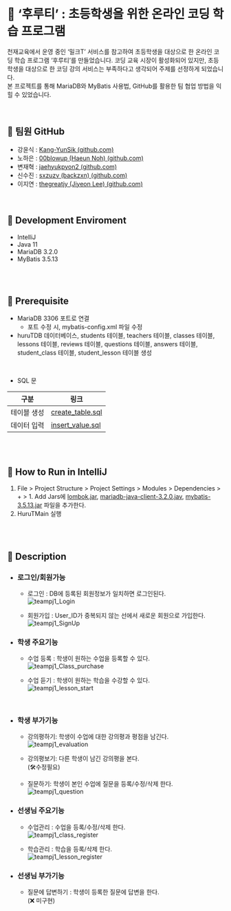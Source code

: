 # 🍓 ‘후루티’ : 초등학생을 위한 온라인 코딩 학습 프로그램
천재교육에서 운영 중인 ‘밀크T’ 서비스를 참고하여 초등학생을 대상으로 한 온라인 코딩 학습 프로그램 ‘후루티’를 만들었습니다. 코딩 교육 시장이 활성화되어 있지만, 초등학생을 대상으로 한 코딩 강의 서비스는 부족하다고 생각되어 주제를 선정하게 되었습니다.
<br>본 프로젝트를 통해 MariaDB와 MyBatis 사용법, GitHub를 활용한 팀 협업 방법을 익힐 수 있었습니다.


<br>

## 🍊 팀원 GitHub
- 강윤식 : [Kang-YunSik (github.com)](https://github.com/Kang-YunSik)
- 노하은 : [00blowup (Haeun Noh) (github.com)](https://github.com/00blowup)
- 변재혁 : [jaehyukpyon2 (github.com)](https://github.com/jaehyukpyon2)
- 신수진 : [sxzuzv (backzxn) (github.com)](https://github.com/sxzuzv)
- 이지연 : [thegreatjy (Jiyeon Lee) (github.com)](https://github.com/thegreatjy)
<br><br><br>
## 🍋 Development Enviroment

- IntelliJ
- Java 11
- MariaDB 3.2.0
- MyBatis 3.5.13

<br><br>

## 🍏 Prerequisite
- MariaDB 3306 포트로 연결
    - 포트 수정 시, mybatis-config.xml 파일 수정
- huruTDB 데이터베이스, students 테이블, teachers 테이블, classes 테이블, lessons 테이블, reviews 테이블, questions 테이블, answers 테이블, student_class 테이블, student_lesson 테이블 생성

<br>

- SQL 문

| 구분 | 링크 |
| --- | --- |
| 테이블 생성 | [create_table.sql](https://github.com/ChunjaeHuruT/HuruT/blob/main/sql/create_table.sql)   
| 데이터 입력 | [insert_value.sql](https://github.com/ChunjaeHuruT/HuruT/blob/main/sql/insert_value.sql)   |




<br><br>

## 🍑 How to Run in IntelliJ
1. File > Project Structure > Project Settings > Modules > Dependencies > + > 1. Add Jars에 [lombok.jar](lib), [mariadb-java-client-3.2.0.jav](lib), [mybatis-3.5.13.jar](lib) 파일을 추가한다.
2. HuruTMain 실행

<br><br>

## 🍇 Description
- ### 로그인/회원가능
  - 로그인 : DB에 등록된 회원정보가 일치하면 로그인된다. <br>
![teampj1_Login](https://github.com/Kang-YunSik/jsp_study/assets/145963623/674d41d1-fbd0-4963-b653-68e04544d880)


  - 회원가입 : User_ID가 중복되지 않는 선에서 새로운 회원으로 가입한다.<br>
![teampj1_SignUp](https://github.com/Kang-YunSik/jsp_study/assets/145963623/747174b3-5fe5-4e1c-89fe-67260a107027) ​
​
- ### 학생 주요기능
  - 수업 등록 : 학생이 원하는 수업을 등록할 수 있다. <br>
![teampj1_Class_purchase](https://github.com/Kang-YunSik/jsp_study/assets/145963623/d8a21c61-2c18-45d4-be67-104654aa7343)


  - 수업 듣기 : 학생이 원하는 학습을 수강할 수 있다. <br>
![teampj1_lesson_start](https://github.com/Kang-YunSik/jsp_study/assets/145963623/33e5b8cf-a8bd-4da4-88ba-8060569d419e)

​​
- ### 학생 부가기능
  - 강의평하기: 학생이 수업에 대한 강의평과 평점을 남긴다. <br>
![teampj1_evaluation](https://github.com/Kang-YunSik/jsp_study/assets/145963623/9e56e493-2e86-46d4-8ec6-54f7eab903d0)


  - 강의평보기: 다른 학생이 남긴 강의평을 본다. <br> (🛠수정필요)


  - 질문하기: 학생이 본인 수업에 질문을 등록/수정/삭제 한다. <br>
![teampj1_question](https://github.com/Kang-YunSik/jsp_study/assets/145963623/b048e94b-69d6-4d4f-be42-1cbf017b520c)


- ### 선생님 주요기능
  - 수업관리 : 수업을 등록/수정/삭제 한다. <br>
![teampj1_class_register](https://github.com/Kang-YunSik/jsp_study/assets/145963623/0f3348fb-9297-4c37-b5e9-9074e8c4ca38)


  - 학습관리 : 학습을 등록/삭제 한다. <br>
![teampj1_lesson_register](https://github.com/Kang-YunSik/jsp_study/assets/145963623/2d973cd2-d5b2-45a5-8c18-ee4e888bb148)


- ### 선생님 부가기능
  - 질문에 답변하기 : 학생이 등록한 질문에 답변을 한다. <br>
 (❌ 미구현)<br>

​
---
